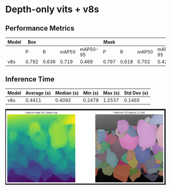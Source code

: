 # Depth-only vits + v8s

## Performance Metrics

| Model | Box |  |  |  | Mask |  |  |  |
|-------|-----|-----|-----|-----|-----|-----|-----|-----|
|       | P   | R   | mAP50 | mAP50-95 | P   | R   | mAP50 | mAP50-95 |
| v8s   | 0.792 | 0.636 | 0.719 | 0.469 | 0.797 | 0.618 | 0.702 | 0.426 |

## Inference Time

| Model | Average (s) | Median (s) | Min (s) | Max (s) | Std Dev (s) |
|-------|------------|-----------|---------|---------|-------------|
| v8s   | 0.4411     | 0.4092    | 0.2478  | 1.2537  | 0.1465      |

![alt text](image/image-1.png)
